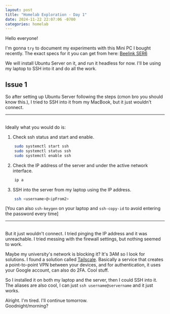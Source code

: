 ```yaml
---
layout: post
title: "Homelab Exploration - Day 1"
date: 2024-11-22 22:07:06 -0700
categories: homelab
---
```


Hello everyone!

I'm gonna `try` to document my experiments with this Mini PC I bought recently.
The exact specs for it you can get from here: [Beelink SER6](https://www.amazon.ca/dp/B0C3VM4WTJ?ref=ppx_yo2ov_dt_b_fed_asin_title&th=1)

We will install Ubuntu Server on it, and run it headless for now. I'll be using my laptop to SSH into it and do all the work.

## Issue 1

So after setting up Ubuntu Server following the steps (cmon bro you should know this.), I tried to SSH into it from my MacBook, but it just wouldn't connect.

---
<br>
Ideally what you would do is:

1) Check ssh status and start and enable.
```bash
    sudo systemctl start ssh
    sudo systemctl status ssh
    sudo systemctl enable ssh
```

2) Check the IP address of the server and under the active network interface.
```bash
    ip a
```

3) SSH into the server from my laptop using the IP address.
```bash
    ssh <username>@<ipFrom2>
```
[You can also `ssh-keygen` on your laptop and `ssh-copy-id` to avoid entering the password every time]

---
<br>
But it just wouldn't connect. I tried pinging the IP address and it was unreachable.
I tried messing with the firewall settings, but nothing seemed to work.

Maybe my university's network is blocking it? It's 3AM so I look for solutions.
I found a solution called [Tailscale](https://tailscale.com). Basically a service that creates a point-to-point VPN between your devices, and for authentication, it uses your Google account, can also do 2FA. Cool stuff.

So I installed it on both my laptop and the server, then I could SSH into it. The aliases are also cool, I can just `ssh username@servername` and it just works.

Alright. I'm tired. I'll continue tomorrow. \
Goodnight/morning?
